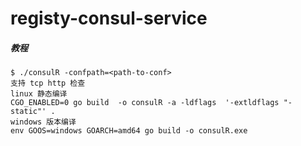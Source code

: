 # registy-consul-service

##### 教程

```
$ ./consulR -confpath=<path-to-conf>
支持 tcp http 检查
linux 静态编译
CGO_ENABLED=0 go build  -o consulR -a -ldflags  '-extldflags "-static"' .
windows 版本编译
env GOOS=windows GOARCH=amd64 go build -o consulR.exe
```


